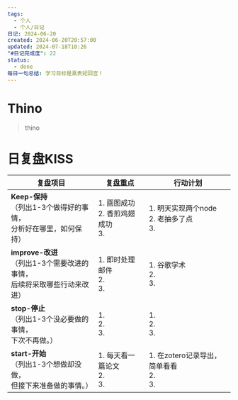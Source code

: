 ```yaml
---
tags:
  - 个人
  - 个人/日记
日记: 2024-06-20
created: 2024-06-20T20:57:00
updated: 2024-07-18T10:26
"#日记完成度": 22
status:
  - done
每日一句总结: 学习目标是熹贵妃回宫！
---
```


# Thino
> thino

# 日复盘KISS
| **复盘项目**                                             | **复盘重点**                    | **行动计划**                          |
| ---------------------------------------------------- | --------------------------- | --------------------------------- |
| **Keep-保持**<br>（列出1-3个做得好的事情，<br>   分析好在哪里，如何保持）     | 1.  画图成功<br>2. 香煎鸡翅成功<br>3. | 1.  明天实现两个node<br>2. 老抽多了点<br>3.  |
| **improve-改进**<br>（列出1-3个需要改进的事情，<br>  后续将采取哪些行动来改进） | 1.  即时处理邮件<br>2. <br>3.     | 1.  谷歌学术<br>2. <br>3.             |
| **stop-停止**<br>（列出1-3个没必要做的事情，<br>下次不再做。）            | 1.  <br>2. <br>3.           | 1.  <br>2. <br>3.                 |
| **start-开始**<br>（列出1-3个想做却没做，<br>但接下来准备做的事情。）        | 1.  每天看一篇论文<br>2. <br>3.    | 1.  在zotero记录导出，简单看看<br>2. <br>3. |




